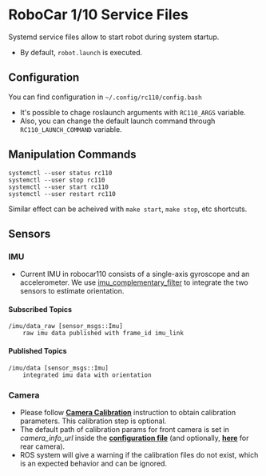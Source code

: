 # RoboCar 1/10 Service Files

Systemd service files allow to start robot during system startup.

* By default, `robot.launch` is executed.

## Configuration

You can find configuration in `~/.config/rc110/config.bash`

* It's possible to chage roslaunch arguments with `RC110_ARGS` variable.
* Also, you can change the default launch command through `RC110_LAUNCH_COMMAND` variable.

## Manipulation Commands
```
systemctl --user status rc110
systemctl --user stop rc110
systemctl --user start rc110
systemctl --user restart rc110
```
Similar effect can be acheived with `make start`, `make stop`, etc shortcuts.

## Sensors
### IMU
* Current IMU in robocar110 consists of a single-axis gyroscope and an accelerometer. We use [imu_complementary_filter](https://github.com/ccny-ros-pkg/imu_tools/tree/melodic/imu_complementary_filter) to integrate the two sensors to estimate orientation.

#### Subscribed Topics
```
/imu/data_raw [sensor_msgs::Imu]
    raw imu data published with frame_id imu_link
```

#### Published Topics
```
/imu/data [sensor_msgs::Imu]
    integrated imu data with orientation
```

### Camera
* Please follow [**Camera Calibration**](docs/CameraCalibration.md) instruction to obtain calibration parameters. This calibration step is optional.
* The default path of calibration params for front camera is set in *camera_info_url* inside the [**configuration file**](config/sensors/front_camera.yaml) (and optionally, [**here**](config/sensors/rear_camera.yaml) for rear camera).
* ROS system will give a warning if the calibration files do not exist, which is an expected behavior and can be ignored.
